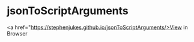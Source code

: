 # jsonToScriptArguments

<a href="https://stephenjukes.github.io/jsonToScriptArguments/>View in Browser</a>
